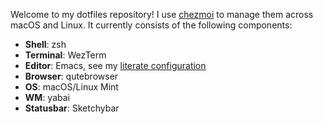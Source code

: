 Welcome to my dotfiles repository! I use [chezmoi](https://www.chezmoi.io/) to manage them across macOS and Linux. It currently consists of the following components:

* **Shell**: zsh
* **Terminal**: WezTerm
* **Editor**: Emacs, see my [literate configuration](dot_emacs.d/init.org)
* **Browser**: qutebrowser
* **OS**: macOS/Linux Mint
* **WM**: yabai
* **Statusbar**: Sketchybar

